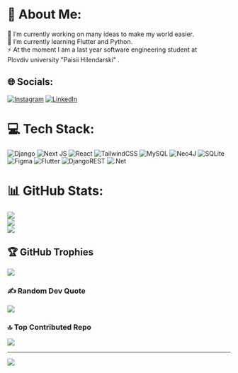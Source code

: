 # 💫 About Me:
🔭 I’m currently working on many ideas to make my world easier.<br>🌱 I’m currently learning Flutter and Python.<br>⚡ At the moment I am a last year software engineering student at <br>     Plovdiv university "Paisii Hilendarski" .<br>


## 🌐 Socials:
[![Instagram](https://img.shields.io/badge/Instagram-%23E4405F.svg?logo=Instagram&logoColor=white)](https://instagram.com/vaseto1305) [![LinkedIn](https://img.shields.io/badge/LinkedIn-%230077B5.svg?logo=linkedin&logoColor=white)](https://linkedin.com/in/vasil-parshev-226080181) 

# 💻 Tech Stack:
![Django](https://img.shields.io/badge/django-%23092E20.svg?style=flat-square&logo=django&logoColor=white) ![Next JS](https://img.shields.io/badge/Next-black?style=flat-square&logo=next.js&logoColor=white) ![React](https://img.shields.io/badge/react-%2320232a.svg?style=flat-square&logo=react&logoColor=%2361DAFB) ![TailwindCSS](https://img.shields.io/badge/tailwindcss-%2338B2AC.svg?style=flat-square&logo=tailwind-css&logoColor=white) ![MySQL](https://img.shields.io/badge/mysql-4479A1.svg?style=flat-square&logo=mysql&logoColor=white) ![Neo4J](https://img.shields.io/badge/Neo4j-008CC1?style=flat-square&logo=neo4j&logoColor=white) ![SQLite](https://img.shields.io/badge/sqlite-%2307405e.svg?style=flat-square&logo=sqlite&logoColor=white) ![Figma](https://img.shields.io/badge/figma-%23F24E1E.svg?style=flat-square&logo=figma&logoColor=white) ![Flutter](https://img.shields.io/badge/Flutter-%2302569B.svg?style=flat-square&logo=Flutter&logoColor=white) ![DjangoREST](https://img.shields.io/badge/DJANGO-REST-ff1709?style=flat-square&logo=django&logoColor=white&color=ff1709&labelColor=gray) ![.Net](https://img.shields.io/badge/.NET-5C2D91?style=flat-square&logo=.net&logoColor=white)
# 📊 GitHub Stats:
![](https://github-readme-stats.vercel.app/api?username=Kokonut79&theme=monokai&hide_border=false&include_all_commits=true&count_private=true)<br/>
![](https://github-readme-streak-stats.herokuapp.com/?user=Kokonut79&theme=monokai&hide_border=false)<br/>
![](https://github-readme-stats.vercel.app/api/top-langs/?username=Kokonut79&theme=monokai&hide_border=false&include_all_commits=true&count_private=true&layout=compact)

## 🏆 GitHub Trophies
![](https://github-profile-trophy.vercel.app/?username=Kokonut79&theme=radical&no-frame=false&no-bg=false&margin-w=4)

### ✍️ Random Dev Quote
![](https://quotes-github-readme.vercel.app/api?type=vetical&theme=tokyonight)

### 🔝 Top Contributed Repo
![](https://github-contributor-stats.vercel.app/api?username=Kokonut79&limit=5&theme=dark&combine_all_yearly_contributions=true)

---
[![](https://visitcount.itsvg.in/api?id=Kokonut79&icon=2&color=10)](https://visitcount.itsvg.in)

<!-- Proudly created with GPRM ( https://gprm.itsvg.in ) -->
